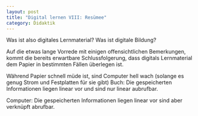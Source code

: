 ```yaml
---
layout: post
title: "Digital lernen VIII: Resümee"
category: Didaktik
---
```


Was ist also digitales Lernmaterial? Was ist digitale Bildung?



Auf die etwas lange Vorrede mit einigen offensichtlichen Bemerkungen, kommt die bereits erwartbare Schlussfolgerung, dass digitals Lernmaterial dem Papier in bestimmten Fällen überlegen ist.


Während Papier schnell müde ist, sind Computer hell wach (solange es genug Strom und Festplatten für sie gibt)
Buch: Die gespeicherten Informationen liegen linear vor und sind nur linear aubrufbar.

Computer: Die gespeicherten Informationen liegen linear vor sind aber verknüpft abrufbar.